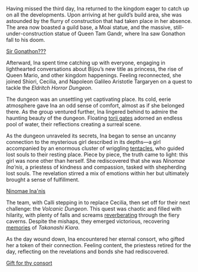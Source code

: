 Having missed the third day, Ina returned to the kingdom eager to catch up on all the developments. Upon arriving at her guild’s build area, she was astounded by the flurry of construction that had taken place in her absence. The area now boasted a guild base, a Moai statue, and the massive, still-under-construction statue of Queen Tam Gandr, where Ina saw Gonathon fall to his doom.

[Sir Gonathon???](#embed:https://www.youtube.com/live/KE-Qhw2T1CY?t=673)

Afterward, Ina spent time catching up with everyone, engaging in lighthearted conversations about Bijou’s new title as princess, the rise of Queen Mario, and other kingdom happenings. Feeling reconnected, she joined Shiori, Cecilia, and Napoleon Galileo Aristotle Targaryen on a quest to tackle the _Eldritch Horror Dungeon_.

The dungeon was an unsettling yet captivating place. Its cold, eerie atmosphere gave Ina an odd sense of comfort, almost as if she belonged there. As the group ventured further, Ina lingered behind to admire the haunting beauty of the dungeon. Floating [torii gates](https://www.youtube.com/live/KE-Qhw2T1CY?feature=shared&t=2837) adorned an endless pool of water, their reflections creating a surreal scene.

As the dungeon unraveled its secrets, Ina began to sense an uncanny connection to the mysterious girl described in its depths—a girl accompanied by an enormous cluster of wriggling [tentacles](https://www.youtube.com/live/KE-Qhw2T1CY?feature=shared&t=2848), who guided lost souls to their resting place. Piece by piece, the truth came to light: this girl was none other than herself. She rediscovered that she was _Ninomae Ina'nis_, a priestess of kindness and compassion, tasked with shepherding lost souls. The revelation stirred a mix of emotions within her but ultimately brought a sense of fulfillment.

[Ninomae Ina'nis](#embed:https://www.youtube.com/live/KE-Qhw2T1CY?t=4575)

The team, with Calli stepping in to replace Cecilia, then set off for their next challenge: the _Volcanic Dungeon_. This quest was chaotic and filled with hilarity, with plenty of falls and screams [reverberating](https://www.youtube.com/live/KE-Qhw2T1CY?feature=shared&t=6431) through the fiery caverns. Despite the mishaps, they emerged victorious, recovering [memories](https://www.youtube.com/live/KE-Qhw2T1CY?feature=shared&t=9581) of _Takanashi Kiara_.

As the day wound down, Ina encountered her eternal consort, who gifted her a token of their connection. Feeling content, the priestess retired for the day, reflecting on the revelations and bonds she had rediscovered.

[Gift for thy consort](#embed:https://www.youtube.com/live/KE-Qhw2T1CY?feature=shared&t=9858)
